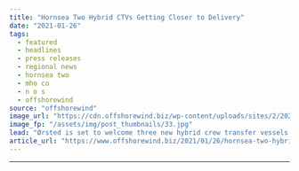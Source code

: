 ```yaml
---
title: "Hornsea Two Hybrid CTVs Getting Closer to Delivery"
date: "2021-01-26"
tags: 
  - featured
  - headlines
  - press releases
  - regional news
  - hornsea two
  - mho co
  - n o s
  - offshorewind
source: "offshorewind"
image_url: "https://cdn.offshorewind.biz/wp-content/uploads/sites/2/2021/01/26113011/Hornsea-Two-Hybrid-CTVs-Nearing-Delivery.jpg"
image_fp: "/assets/img/post_thumbnails/33.jpg"
lead: "Ørsted is set to welcome three new hybrid crew transfer vessels (CTVs) to assist"
article_url: "https://www.offshorewind.biz/2021/01/26/hornsea-two-hybrid-ctvs-getting-closer-to-delivery/"
---
```


---
